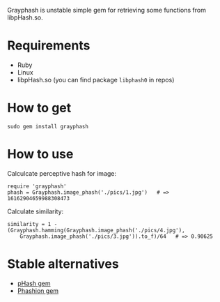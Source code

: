 Grayphash is unstable simple gem for retrieving some functions from libpHash.so.

# Requirements

* Ruby
* Linux
* libpHash.so (you can find package `libphash0` in repos)

# How to get

`sudo gem install grayphash`

# How to use

Calculcate perceptive hash for image: 
```
require 'grayphash'
phash = Grayphash.image_phash('./pics/1.jpg')   # => 16162904659988308473

```

Calculate similarity:
```
similarity = 1 - (Grayphash.hamming(Grayphash.image_phash('./pics/4.jpg'), 	
 	Grayphash.image_phash('./pics/3.jpg')).to_f)/64   # => 0.90625
```

# Stable alternatives

* [pHash gem](https://github.com/toy/pHash/)
* [Phashion gem](https://github.com/mperham/phashion/)

